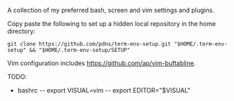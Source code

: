 A collection of my preferred bash, screen and vim settings and plugins.

Copy paste the following to set up a hidden local repository in the home directory:
```
git clone https://github.com/pdns/term-env-setup.git "$HOME/.term-env-setup" && "$HOME/.term-env-setup/SETUP"
```

Vim configuration includes https://github.com/ap/vim-buftabline.

TODO:
- bashrc
-- export VISUAL=vim
-- export EDITOR="$VISUAL"
